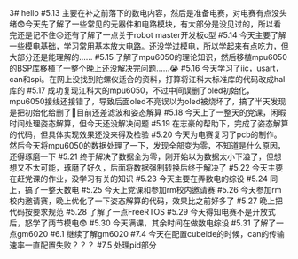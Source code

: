 3# hello
#5.13
主要在补之前落下的数电内容，然后是准备电赛，对电赛有点没头绪😨今天先了解了一些常见的元器件和电路模块，有大部分是没见过的，所以看完还是记不住😥还有了解了一点关于robot master开发板c型
#5.14
今天主要了解一些模电基础，学习常用基本放大电路。还没学过模电，所以学起来有点吃力，但大部分还是能理解的......
#5.15
了解了mpu6050的理论知识，然后移植mpu6050的BSP库移植了一整个晚上还没解决完问题......😭
#5.16
今天学习了iic，usart，can和spi。在网上没找到陀螺仪适合的资料，打算将江科大标准库的代码改成hal库的
#5.17
成功复现江科大的mpu6050，不过中间误删了oled初始化，mpu6050接线还接错了，导致后面oled不亮误以为oled被烧坏了，搞了半天发现是把初始化给删了🤥目前还差滤波和姿态解算
#5.18
今天上了一整天的党课，闲暇时间处理姿态解算，但今天还没解决问题
#5.19
在志豪的帮助下，完成了姿态解算的代码，但具体实现效果还没来得及检验
#5.20
今天为电赛复习了pcb的制作。然后今天将mpu6050的数据处理了一下，发现全部变为零，不知道是什么原因，还得琢磨一下
#5.21
终于解决了数据全为零，刚开始以为数据太小下溢了，但想想又不太可能，琢磨了好久，后面将数据强制转换后终于解决了
#5.22
今天主要在赶党课的作业，没学习有关的知识
#5.23
今天主要在弄数电的综设
#5.24
同上，搞了一整天数电
#5.25
今天上党课和参加rm校内邀请赛
#5.26
今天参加rm校内邀请赛，晚上优化了一下姿态解算的代码，效果比之前好多了
#5.27
晚上把代码按要求规范
#5.28
了解了一点FreeRTOS
#5.29
今天得知电赛不是开放式后，怒学了两节模电😨
#5.30
今天满课，其余时间在做数电综设
#5.31
了解了一点gm6020
#6.1
继续了解gm6020
#7.4
今天在配置cubeide的时候，can的传输速率一直配置失败？？？
#7.5
处理pid部分

